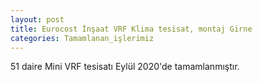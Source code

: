 ```yaml
---
layout: post
title: Eurocost İnşaat VRF Klima tesisat, montaj Girne
categories: Tamamlanan_işlerimiz
---
```

51 daire Mini VRF tesisatı Eylül 2020'de tamamlanmıştır. 
